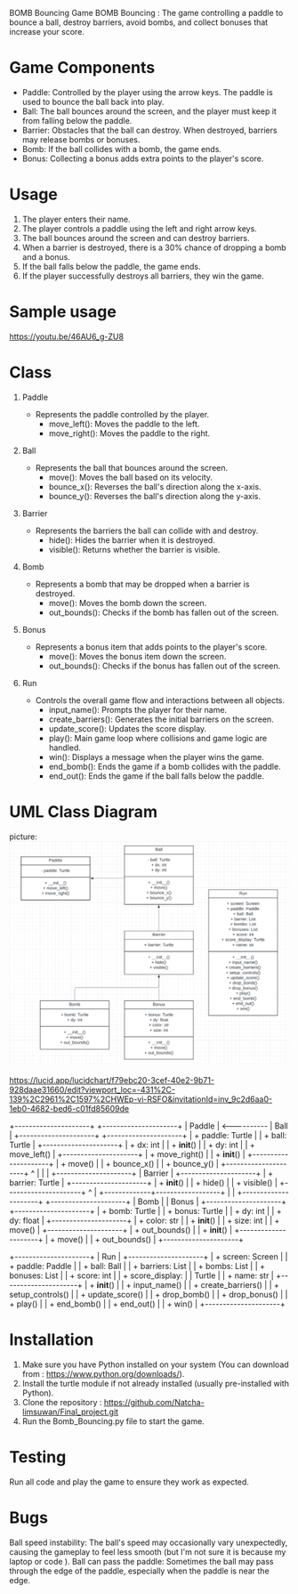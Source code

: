 BOMB Bouncing Game
BOMB Bouncing : The game controlling a paddle to bounce a ball, destroy barriers, avoid bombs, 
                and collect bonuses that increase your score.


# Game Components
- Paddle: Controlled by the player using the arrow keys. The paddle is used to bounce the ball back into play.
- Ball: The ball bounces around the screen, and the player must keep it from falling below the paddle.
- Barrier: Obstacles that the ball can destroy. When destroyed, barriers may release bombs or bonuses.
- Bomb: If the ball collides with a bomb, the game ends.
- Bonus: Collecting a bonus adds extra points to the player's score.


# Usage
1. The player enters their name.
2. The player controls a paddle using the left and right arrow keys.
3. The ball bounces around the screen and can destroy barriers.
4. When a barrier is destroyed, there is a 30% chance of dropping a bomb and a bonus.
5. If the ball falls below the paddle, the game ends.
6. If the player successfully destroys all barriers, they win the game.


# Sample usage
https://youtu.be/46AU6_g-ZU8


# Class
1. Paddle
   - Represents the paddle controlled by the player.
     - move_left(): Moves the paddle to the left.
     - move_right(): Moves the paddle to the right.

2. Ball
   - Represents the ball that bounces around the screen.
     - move(): Moves the ball based on its velocity.
     - bounce_x(): Reverses the ball's direction along the x-axis.
     - bounce_y(): Reverses the ball's direction along the y-axis.

3. Barrier
   - Represents the barriers the ball can collide with and destroy.
     - hide(): Hides the barrier when it is destroyed.
     - visible(): Returns whether the barrier is visible.

4. Bomb
   - Represents a bomb that may be dropped when a barrier is destroyed.
     - move(): Moves the bomb down the screen.
     - out_bounds(): Checks if the bomb has fallen out of the screen.

5. Bonus
   - Represents a bonus item that adds points to the player's score.
     - move(): Moves the bonus item down the screen.
     - out_bounds(): Checks if the bonus has fallen out of the screen.

6. Run
   - Controls the overall game flow and interactions between all objects.
     - input_name(): Prompts the player for their name.
     - create_barriers(): Generates the initial barriers on the screen.
     - update_score(): Updates the score display.
     - play(): Main game loop where collisions and game logic are handled.
     - win(): Displays a message when the player wins the game.
     - end_bomb(): Ends the game if a bomb collides with the paddle.
     - end_out(): Ends the game if the ball falls below the paddle.


# UML Class Diagram
picture: ![img.png](UML.png)

https://lucid.app/lucidchart/f79ebc20-3cef-40e2-9b71-928daae31660/edit?viewport_loc=-431%2C-139%2C2961%2C1597%2CHWEp-vi-RSFO&invitationId=inv_9c2d6aa0-1eb0-4682-bed6-c01fd85609de


+---------------------+             +---------------------+
|       Paddle        | <---------- |        Ball         |
+---------------------+             +---------------------+
| + paddle: Turtle    |             | + ball: Turtle      |
+---------------------+             | + dx: int           |
| + __init__()        |             | + dy: int           |
| + move_left()       |             +---------------------+
| + move_right()      |             | + __init__()        |
+---------------------+             | + move()            |
                                    | + bounce_x()        |
                                    | + bounce_y()        |
                                    +---------------------+
                                           ^
                                           |
                                           |
                                           |
                                  +---------------------+
                                  |      Barrier        |
                                  +---------------------+
                                  | + barrier: Turtle   |
                                  +---------------------+
                                  | + __init__()        |
                                  | + hide()            |
                                  | + visible()         |
                                  +---------------------+
                                           ^
                                           |
                             +-------------+------------------+
                             |                                |
                    +---------------------+            +---------------------+
                    |        Bomb         |            |        Bonus        |
                    +---------------------+            +---------------------+
                    | + bomb: Turtle      |            | + bonus: Turtle     |
                    | + dy: int           |            | + dy: float         |
                    +---------------------+            | + color: str        |
                    | + __init__()        |            | + size: int         |
                    | + move()            |            +---------------------+
                    | + out_bounds()      |            | + __init__()        |
                    +---------------------+            | + move()            |
                                                       | + out_bounds()      |
                                                       +---------------------+

+---------------------+
|         Run         |
+---------------------+
| + screen: Screen    |
| + paddle: Paddle    |
| + ball: Ball        |
| + barriers: List    |
| + bombs: List       |
| + bonuses: List     |
| + score: int        |
| + score_display:    |
|    Turtle           |
| + name: str         |
+---------------------+
| + __init__()        |
| + input_name()      |
| + create_barriers() |
| + setup_controls()  |
| + update_score()    |
| + drop_bomb()       |
| + drop_bonus()      |
| + play()            |
| + end_bomb()        |
| + end_out()         |
| + win()             |
+---------------------+


# Installation
1. Make sure you have Python installed on your system (You can download from : https://www.python.org/downloads/).
2. Install the turtle module if not already installed (usually pre-installed with Python).
3. Clone the repository : https://github.com/Natcha-limsuwan/Final_project.git
4. Run the Bomb_Bouncing.py file to start the game.


# Testing
Run all code and play the game to ensure they work as expected.


# Bugs
Ball speed instability: The ball's speed may occasionally vary unexpectedly, causing the gameplay to feel less smooth
                        (but I'm not sure it is because my laptop or code ).
Ball can pass the paddle: Sometimes the ball may pass through the edge of the paddle, 
                          especially when the paddle is near the edge.
